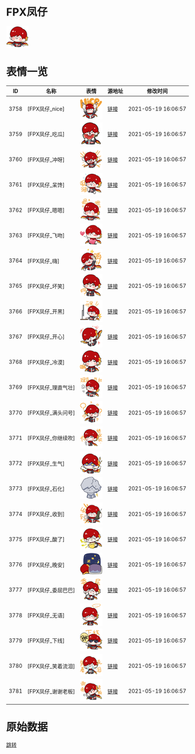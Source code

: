 # FPX凤仔

<img src="./cover.png" height="60" alt="cover" />

# 表情一览

|ID|名称|表情|源地址|修改时间|
|----|----|----|----|----|
|3758|[FPX凤仔_nice]|<img src="./pic/003758_%5BFPX凤仔_nice%5D.png" height="60" alt="nice"/>|[链接](http://i0.hdslb.com/bfs/emote/fd98dd21c8714802eebb23665e06d920fa54a16f.png)|2021-05-19 16:06:57|
|3759|[FPX凤仔_吃瓜]|<img src="./pic/003759_%5BFPX凤仔_吃瓜%5D.png" height="60" alt="吃瓜"/>|[链接](http://i0.hdslb.com/bfs/emote/d88b0c35ff5378d8e674cf3941fdb23440aec138.png)|2021-05-19 16:06:57|
|3760|[FPX凤仔_冲呀]|<img src="./pic/003760_%5BFPX凤仔_冲呀%5D.png" height="60" alt="冲呀"/>|[链接](http://i0.hdslb.com/bfs/emote/653c79c7d9fb9dba4d37a3ce2debe69483d5955c.png)|2021-05-19 16:06:57|
|3761|[FPX凤仔_呆馋]|<img src="./pic/003761_%5BFPX凤仔_呆馋%5D.png" height="60" alt="呆馋"/>|[链接](http://i0.hdslb.com/bfs/emote/3049e1731fcc170a24366a22b98772226c62fd56.png)|2021-05-19 16:06:57|
|3762|[FPX凤仔_嗯嗯]|<img src="./pic/003762_%5BFPX凤仔_嗯嗯%5D.png" height="60" alt="嗯嗯"/>|[链接](http://i0.hdslb.com/bfs/emote/3d46981cc21eb4e88d391cbad90f34215ef880a1.png)|2021-05-19 16:06:57|
|3763|[FPX凤仔_飞吻]|<img src="./pic/003763_%5BFPX凤仔_飞吻%5D.png" height="60" alt="飞吻"/>|[链接](http://i0.hdslb.com/bfs/emote/f4b538a1c719ef1cf71eba6ffd290084a2e386e3.png)|2021-05-19 16:06:57|
|3764|[FPX凤仔_嗨]|<img src="./pic/003764_%5BFPX凤仔_嗨%5D.png" height="60" alt="嗨"/>|[链接](http://i0.hdslb.com/bfs/emote/8bf9d337a80f1575d0a199c5d20490d461d4b462.png)|2021-05-19 16:06:57|
|3765|[FPX凤仔_坏笑]|<img src="./pic/003765_%5BFPX凤仔_坏笑%5D.png" height="60" alt="坏笑"/>|[链接](http://i0.hdslb.com/bfs/emote/4525238ec981ef1050f4c234af3cefa86e6559e1.png)|2021-05-19 16:06:57|
|3766|[FPX凤仔_开黑]|<img src="./pic/003766_%5BFPX凤仔_开黑%5D.png" height="60" alt="开黑"/>|[链接](http://i0.hdslb.com/bfs/emote/bde77bb6ea0f6fb0ed3d069c87807c13f5babeeb.png)|2021-05-19 16:06:57|
|3767|[FPX凤仔_开心]|<img src="./pic/003767_%5BFPX凤仔_开心%5D.png" height="60" alt="开心"/>|[链接](http://i0.hdslb.com/bfs/emote/027658c9866373384408f66f41223c74b5d099eb.png)|2021-05-19 16:06:57|
|3768|[FPX凤仔_冷漠]|<img src="./pic/003768_%5BFPX凤仔_冷漠%5D.png" height="60" alt="冷漠"/>|[链接](http://i0.hdslb.com/bfs/emote/bdb9579e10de98bd89c978b5ffee30e1d66810f7.png)|2021-05-19 16:06:57|
|3769|[FPX凤仔_理直气壮]|<img src="./pic/003769_%5BFPX凤仔_理直气壮%5D.png" height="60" alt="理直气壮"/>|[链接](http://i0.hdslb.com/bfs/emote/ed598618c2e58f7cb50c7a8100b385f72e56e634.png)|2021-05-19 16:06:57|
|3770|[FPX凤仔_满头问号]|<img src="./pic/003770_%5BFPX凤仔_满头问号%5D.png" height="60" alt="满头问号"/>|[链接](http://i0.hdslb.com/bfs/emote/325f824874c1beb812142cc2f650e8c886dd098c.png)|2021-05-19 16:06:57|
|3771|[FPX凤仔_你继续吹]|<img src="./pic/003771_%5BFPX凤仔_你继续吹%5D.png" height="60" alt="你继续吹"/>|[链接](http://i0.hdslb.com/bfs/emote/6a35a23ff5f3d170906acfec50af859345a5a2c4.png)|2021-05-19 16:06:57|
|3772|[FPX凤仔_生气]|<img src="./pic/003772_%5BFPX凤仔_生气%5D.png" height="60" alt="生气"/>|[链接](http://i0.hdslb.com/bfs/emote/5c309baa9bcde9e39f72c59d766af09b29642313.png)|2021-05-19 16:06:57|
|3773|[FPX凤仔_石化]|<img src="./pic/003773_%5BFPX凤仔_石化%5D.png" height="60" alt="石化"/>|[链接](http://i0.hdslb.com/bfs/emote/8ecab1ca8f49ecb1c48dfc6f2656e192138e1ee9.png)|2021-05-19 16:06:57|
|3774|[FPX凤仔_收到]|<img src="./pic/003774_%5BFPX凤仔_收到%5D.png" height="60" alt="收到"/>|[链接](http://i0.hdslb.com/bfs/emote/c587ce7570cf6f1d76dec697fc8b0582136d7030.png)|2021-05-19 16:06:57|
|3775|[FPX凤仔_酸了]|<img src="./pic/003775_%5BFPX凤仔_酸了%5D.png" height="60" alt="酸了"/>|[链接](http://i0.hdslb.com/bfs/emote/53e931f227617f238030cf7e5b32fab5811b3226.png)|2021-05-19 16:06:57|
|3776|[FPX凤仔_晚安]|<img src="./pic/003776_%5BFPX凤仔_晚安%5D.png" height="60" alt="晚安"/>|[链接](http://i0.hdslb.com/bfs/emote/0617d7a9df1f98be0e527a13ec9e30b4f9b983d7.png)|2021-05-19 16:06:57|
|3777|[FPX凤仔_委屈巴巴]|<img src="./pic/003777_%5BFPX凤仔_委屈巴巴%5D.png" height="60" alt="委屈巴巴"/>|[链接](http://i0.hdslb.com/bfs/emote/1cf6c739ae4dde62ae348bfc04d29d45b48d3be0.png)|2021-05-19 16:06:57|
|3778|[FPX凤仔_无语]|<img src="./pic/003778_%5BFPX凤仔_无语%5D.png" height="60" alt="无语"/>|[链接](http://i0.hdslb.com/bfs/emote/0175cf4b9512c4be6e5dee063a5ab70b78555685.png)|2021-05-19 16:06:57|
|3779|[FPX凤仔_下线]|<img src="./pic/003779_%5BFPX凤仔_下线%5D.png" height="60" alt="下线"/>|[链接](http://i0.hdslb.com/bfs/emote/a3fcc380b05f4e21c12cac672bb7f1b79bfb7058.png)|2021-05-19 16:06:57|
|3780|[FPX凤仔_笑着流泪]|<img src="./pic/003780_%5BFPX凤仔_笑着流泪%5D.png" height="60" alt="笑着流泪"/>|[链接](http://i0.hdslb.com/bfs/emote/10e8b7c24b3c91453a555b7d6fb95e231b369bd8.png)|2021-05-19 16:06:57|
|3781|[FPX凤仔_谢谢老板]|<img src="./pic/003781_%5BFPX凤仔_谢谢老板%5D.png" height="60" alt="谢谢老板"/>|[链接](http://i0.hdslb.com/bfs/emote/ded31280583cda66d49d22736cfc66acfffb55eb.png)|2021-05-19 16:06:57|

# 原始数据

[跳转](./raw.json)

